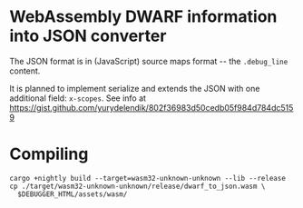# WebAssembly DWARF information into JSON converter

The JSON format is in (JavaScript) source maps format -- the `.debug_line` content.

It is planned to implement serialize and extends the JSON with one additional field: `x-scopes`. See info at https://gist.github.com/yurydelendik/802f36983d50cedb05f984d784dc5159

# Compiling

```
cargo +nightly build --target=wasm32-unknown-unknown --lib --release
cp ./target/wasm32-unknown-unknown/release/dwarf_to_json.wasm \
  $DEBUGGER_HTML/assets/wasm/
```
